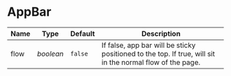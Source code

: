 # AppBar

| Name | Type | Default | Description |
| --- | --- | --- | --- |
| flow | _boolean_ | `false` | If false, app bar will be sticky positioned to the top. If true, will sit in the normal flow of the page. |
